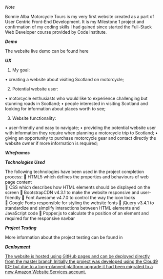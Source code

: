 *Note*

Bonnie Alba Motorcycle Tours is my very first website created as a part of User Centric Front-End Development. It is my Milestone 1 project and confirmation of my coding skills I had gained since started the Full-Stack Web Developer course provided by Code Institute. 

***Demo*** 

The website live demo can be found here 

***UX***

1.	My goal:

•	creating a website about visiting Scotland on motorcycle;

2.	Potential website user:

•	motorcycle enthusiasts who would like to experience challenging but stunning roads in Scotland;
•	people interested in visiting Scotland and looking for information about places worth to see;

3.	Website functionality:

•	user-friendly and easy to navigate;
•	providing the potential website user with information they require when planning a motorcycle trip to Scotland;
•	giving an opportunity to purchase motorcycle gear and contact directly the website owner if more information is required;

***Wireframes***

***Technologies Used***

The following technologies have been used in the project completion process:
	HTML5 which defines the properties and behaviours of web page content  
	CSS which describes how HTML elements should be displayed on the screen 
	BootstrapCDN v4.3.1 to make the website responsive and user-friendly
	Font Awesome v4.7.0 to control the way the icon looks  
	Google Fonts responsible for styling the website fonts 
	jQuery v3.4.1 to standardize and simplify interactions between HTML elements and JavaScript code
	Popper.js to calculate the position of an element and required for the responsive navbar

***Project Testing***

More information about the project testing can be found in 
<a href=”https://github.com/KrisK1978/milestone-project1-bamt-ucfd/blob/master/TESTING.md”>

***Deployment***

The website is hosted using GitHub pages and can be deployed directly from the <a href=”https://github.com/KrisK1978/milestone-project1-bamt-ucfd”>master branch   Initially the project was developed using the <a href=”https://c9.io/login”> Cloud9 IDE but due to a long-planned platform upgrade it had been migrated to a new Amazon Website Services account.
